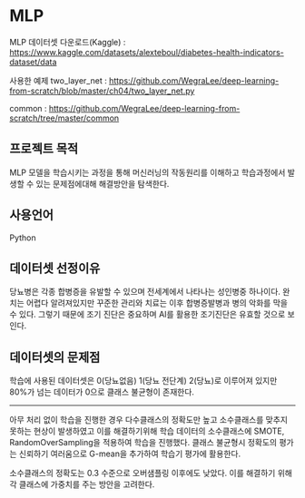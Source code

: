 # MLP
MLP
데이터셋 다운로드(Kaggle) : https://www.kaggle.com/datasets/alexteboul/diabetes-health-indicators-dataset/data

사용한 예제
two_layer_net : https://github.com/WegraLee/deep-learning-from-scratch/blob/master/ch04/two_layer_net.py

common : https://github.com/WegraLee/deep-learning-from-scratch/tree/master/common

프로젝트 목적
-------------------------------------------------------------------------------------------
MLP 모델을 학습시키는 과정을 통해 머신러닝의 작동원리를 이해하고 학습과정에서 발생할 수 있는 문제점에대해 해결방안을 탐색한다.

사용언어
-------------------------------------------------------------------------------------------
Python

데이터셋 선정이유
-------------------------------------------------------------------------------------------
당뇨병은 각종 합병증을 유발할 수 있으며 전세계에서 나타나는 성인병중 하나이다. 완치는 어렵다 알려져있지만 꾸준한 관리와 치료는 이후 합병증발병과 병의 악화를 막을 수 있다. 그렇기 때문에 조기 진단은 중요하며 AI를 활용한 조기진단은 유효할 것으로 보인다.

데이터셋의 문제점
-------------------------------------------------------------------------------------------

학습에 사용된 데이터셋은 0(당뇨없음) 1(당뇨 전단계) 2(당뇨)로 이루어져 있지만 80%가 넘는 데이터가 0으로 클래스 불균형이 존재한다.

-------------------------------------------------------------------------------------
아무 처리 없이 학습을 진행한 경우 다수클래스의 정확도만 높고 소수클래스를 맞추지 못하는 현상이 발생하였고 이를 해결하기위해 학습 데이터의 소수클래스에 SMOTE, RandomOverSampling을 적용하여 학습을 진행했다.
클래스 불균형시 정확도의 평가는 신뢰하기 여러움으로 G-mean을 추가하여 학습기 평가에 활용한다.

소수클래스의 정확도는 0.3 수준으로 오버샘플링 이후에도 낮았다.
이를 해결하기 위해 각 클래스에 가중치를 주는 방안을 고려한다.
